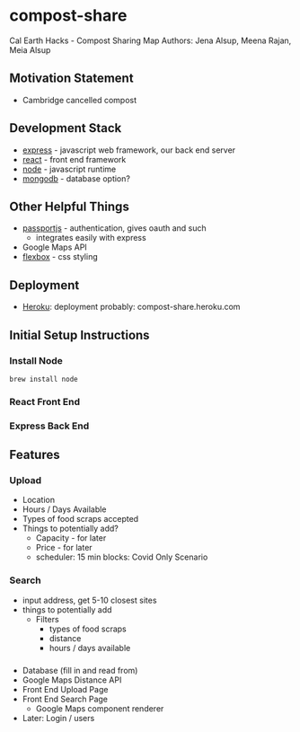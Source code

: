 # compost-share
Cal Earth Hacks - Compost Sharing Map
Authors: Jena Alsup, Meena Rajan, Meia Alsup

## Motivation Statement
* Cambridge cancelled compost

## Development Stack
* [express](https://expressjs.com/) - javascript web framework, our back end server
* [react](https://reactjs.org/) - front end framework
* [node](https://nodejs.org/en/) - javascript runtime
* [mongodb](https://www.mongodb.com/) - database option?

## Other Helpful Things
* [passportjs](http://www.passportjs.org/) - authentication, gives oauth and such
    * integrates easily with express
* Google Maps API
* [flexbox](https://css-tricks.com/snippets/css/a-guide-to-flexbox/) - css styling


## Deployment
* [Heroku](https://www.heroku.com/): deployment probably: compost-share.heroku.com


## Initial Setup Instructions

### Install Node
`brew install node`

### React Front End

### Express Back End

## Features

### Upload
* Location
* Hours / Days Available
* Types of food scraps accepted
* Things to potentially add?
    * Capacity - for later
    * Price - for later
    * scheduler: 15 min blocks: Covid Only Scenario

### Search
* input address, get 5-10 closest sites
* things to potentially add
    * Filters
        * types of food scraps
        * distance
        * hours / days available


###
* Database (fill in and read from)
* Google Maps Distance API
* Front End Upload Page
* Front End Search Page
    * Google Maps component renderer
* Later: Login / users

